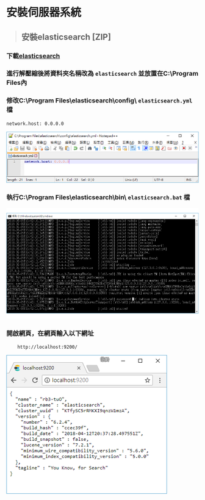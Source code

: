 # **__安裝伺服器系統__**
> ## 安裝elasticsearch [ZIP]
 ### 下載[elasticsearch](https://www.elastic.co/downloads/elasticsearch) 
 ### 進行解壓縮後將資料夾名稱改為 `elasticsearch` 並放置在C:\Program Files內
 ### 修改C:\Program Files\elasticsearch\config\ `elasticsearch.yml` 檔

    network.host: 0.0.0.0
    
![elasticsearchsetyml](image/elasticsearchsetyml.png)
 ### 執行C:\Program Files\elasticsearch\bin\ `elasticsearch.bat` 檔
![batfile](image/elasticsearchbatfile.png)
 ### 開啟網頁，在網頁輸入以下網址
        http://localhost:9200/
![localhost9200](image/localhost9200.png)
